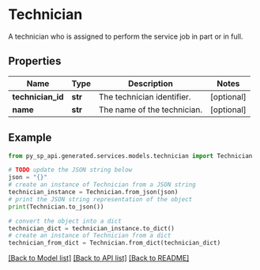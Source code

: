 # Technician

A technician who is assigned to perform the service job in part or in full.

## Properties

Name | Type | Description | Notes
------------ | ------------- | ------------- | -------------
**technician_id** | **str** | The technician identifier. | [optional] 
**name** | **str** | The name of the technician. | [optional] 

## Example

```python
from py_sp_api.generated.services.models.technician import Technician

# TODO update the JSON string below
json = "{}"
# create an instance of Technician from a JSON string
technician_instance = Technician.from_json(json)
# print the JSON string representation of the object
print(Technician.to_json())

# convert the object into a dict
technician_dict = technician_instance.to_dict()
# create an instance of Technician from a dict
technician_from_dict = Technician.from_dict(technician_dict)
```
[[Back to Model list]](../README.md#documentation-for-models) [[Back to API list]](../README.md#documentation-for-api-endpoints) [[Back to README]](../README.md)



